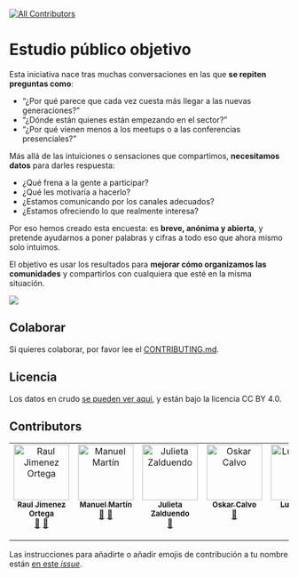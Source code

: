 [![All Contributors](https://img.shields.io/github/all-contributors/ComBuildersES/estudio-publico-objetivo?color=ee8449&style=flat-square)](#contributors)

# Estudio público objetivo

Esta iniciativa nace tras muchas conversaciones en las que **se repiten preguntas como**:

* “¿Por qué parece que cada vez cuesta más llegar a las nuevas generaciones?”  
* “¿Dónde están quienes están empezando en el sector?”  
* “¿Por qué vienen menos a los meetups o a las conferencias presenciales?”

Más allá de las intuiciones o sensaciones que compartimos, **necesitamos datos** para darles respuesta:

- ¿Qué frena a la gente a participar?
- ¿Qué les motivaría a hacerlo?
- ¿Estamos comunicando por los canales adecuados?
- ¿Estamos ofreciendo lo que realmente interesa?
    
Por eso hemos creado esta encuesta: es **breve, anónima y abierta**, y pretende ayudarnos a poner palabras y cifras a todo eso que ahora mismo solo intuimos.

El objetivo es usar los resultados para **mejorar cómo organizamos las comunidades** y compartirlos con cualquiera que esté en la misma situación. 

![](https://repository-images.githubusercontent.com/975680473/f446a7bb-72d9-4042-8d3b-d546e20253cc)

## Colaborar

Si quieres colaborar, por favor lee el [CONTRIBUTING.md](CONTRIBUTING.md).

## Licencia

Los datos en crudo [se pueden ver aquí](https://docs.google.com/spreadsheets/d/13I0k7HLgZsl0MG4liOWSqNAeP41KpuHuwjPETDu7thQ/edit?usp=sharing), y están bajo la licencia CC BY 4.0.

## Contributors

<!-- ALL-CONTRIBUTORS-LIST:START - Do not remove or modify this section -->
<!-- prettier-ignore-start -->
<!-- markdownlint-disable -->
<table>
  <tbody>
    <tr>
      <td align="center" valign="top" width="14.28%"><a href="https://www.rauljimenez.info"><img src="https://avatars.githubusercontent.com/u/826965?v=4?s=100" width="100px;" alt="Raul Jimenez Ortega"/><br /><sub><b>Raul Jimenez Ortega</b></sub></a><br /><a href="#projectManagement-hhkaos" title="Project Management">📆</a> <a href="#doc-hhkaos" title="Documentation">📖</a></td>
      <td align="center" valign="top" width="14.28%"><a href="https://www.draxus.org/"><img src="https://avatars.githubusercontent.com/u/2436?v=4?s=100" width="100px;" alt="Manuel Martín"/><br /><sub><b>Manuel Martín</b></sub></a><br /><a href="#review-DraXus" title="Reviewed Pull Requests">👀</a> <a href="#doc-DraXus" title="Documentation">📖</a></td>
      <td align="center" valign="top" width="14.28%"><a href="https://www.mytechplan.com/"><img src="https://avatars.githubusercontent.com/u/98886279?v=4?s=100" width="100px;" alt="Julieta Zalduendo"/><br /><sub><b>Julieta Zalduendo</b></sub></a><br /><a href="#promotion-julietazalduendo" title="Promotion">📣</a></td>
      <td align="center" valign="top" width="14.28%"><a href="https://github.com/oskarcalvo"><img src="https://avatars.githubusercontent.com/u/85880?v=4?s=100" width="100px;" alt="Oskar Calvo"/><br /><sub><b>Oskar Calvo</b></sub></a><br /><a href="#ideas-oskarcalvo" title="Ideas, Planning, & Feedback">🤔</a></td>
      <td align="center" valign="top" width="14.28%"><a href="https://www.linkedin.com/in/mesa"><img src="https://avatars.githubusercontent.com/u/7116402?v=4?s=100" width="100px;" alt="Luis Mesa"/><br /><sub><b>Luis Mesa</b></sub></a><br /><a href="#ideas-luismesalas" title="Ideas, Planning, & Feedback">🤔</a></td>
      <td align="center" valign="top" width="14.28%"><a href="https://yisus82.github.io/"><img src="https://avatars.githubusercontent.com/u/7774855?v=4?s=100" width="100px;" alt="Jesús Ángel Pérez-Roca Fernández"/><br /><sub><b>Jesús Ángel Pérez-Roca Fernández</b></sub></a><br /><a href="#ideas-yisus82" title="Ideas, Planning, & Feedback">🤔</a></td>
      <td align="center" valign="top" width="14.28%"><a href="https://github.com/cldelgadop"><img src="https://avatars.githubusercontent.com/u/62181574?v=4?s=100" width="100px;" alt="Carmen Delgado"/><br /><sub><b>Carmen Delgado</b></sub></a><br /><a href="#review-cldelgadop" title="Reviewed Pull Requests">👀</a> <a href="#ideas-cldelgadop" title="Ideas, Planning, & Feedback">🤔</a></td>
    </tr>
  </tbody>
</table>

<!-- markdownlint-restore -->
<!-- prettier-ignore-end -->

<!-- ALL-CONTRIBUTORS-LIST:END -->

Las instrucciones para añadirte o añadir emojis de contribución a tu nombre están [en este *issue*](https://github.com/ComBuildersES/estudio-publico-objetivo/issues/3). 

